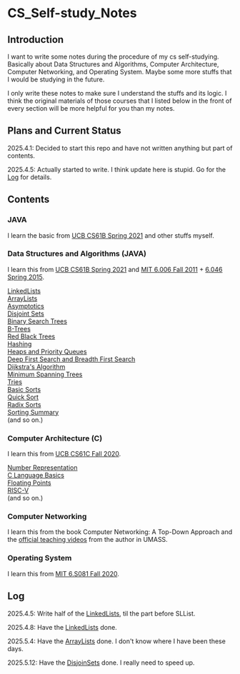 # CS_Self-study_Notes

## Introduction

I want to write some notes during the procedure of my cs self-studying. Basically about Data Structures and Algorithms, Computer Architecture, Computer Networking, and Operating System. Maybe some more stuffs that I would be studying in the future.

I only write these notes to make sure I understand the stuffs and its logic. I think the original materials of those courses that I listed below in the front of every section will be more helpful for you than my notes.

## Plans and Current Status

2025.4.1: Decided to start this repo and have not written anything but part of contents.

2025.4.5: Actually started to write. I think update here is stupid. Go for the [Log](#log) for details.

## Contents

### JAVA

I learn the basic from [UCB CS61B Spring 2021](https://sp21.datastructur.es/index.html) and other stuffs myself.

### Data Structures and Algorithms (JAVA)

I learn this from [UCB CS61B Spring 2021](https://sp21.datastructur.es/index.html) and [MIT 6.006 Fall 2011](https://ocw.mit.edu/courses/6-006-introduction-to-algorithms-fall-2011/) + [6.046 Spring 2015](https://ocw.mit.edu/courses/6-006-introduction-to-algorithms-fall-2011/).

[LinkedLists](./Data_Structures_and_Algorithms/LinkedLists.md)  
[ArrayLists](./Data_Structures_and_Algorithms/ArrayLists.md)  
[Asymptotics](./Data_Structures_and_Algorithms/Asymptotics.md)  
[Disjoint Sets](./Data_Structures_and_Algorithms/DisjointSets.md)  
[Binary Search Trees](./Data_Structures_and_Algorithms/BinarySearchTrees.md)  
[B-Trees](./Data_Structures_and_Algorithms/B-Trees.md)  
[Red Black Trees](./Data_Structures_and_Algorithms/RedBlackTrees.md)  
[Hashing](./Data_Structures_and_Algorithms/Hashing.md)  
[Heaps and Priority Queues](./Data_Structures_and_Algorithms/HeapsandPQs.md)  
[Deep First Search and Breadth First Search](./Data_Structures_and_Algorithms/DFSandBFS.md)  
[Dijkstra's Algorithm](./Data_Structures_and_Algorithms/DijkstrasAlgorithm.md)  
[Minimum Spanning Trees](./Data_Structures_and_Algorithms/MSTs.md)  
[Tries](./Data_Structures_and_Algorithms/Tries.md)  
[Basic Sorts](./Data_Structures_and_Algorithms/BasicSorts.md)  
[Quick Sort](./Data_Structures_and_Algorithms/QuickSort.md)  
[Radix Sorts](./Data_Structures_and_Algorithms/RadixSorts.md)  
[Sorting Summary](./Data_Structures_and_Algorithms/SortingSummary.md)  
(and so on.)

### Computer Architecture (C)

I learn this from [UCB CS61C Fall 2020](https://www.youtube.com/playlist?list=PL0j-r-omG7i0-mnsxN5T4UcVS1Di0isqf).

[Number Representation](./Computer_Architecture/NumberRepresentation.md)  
[C Language Basics](./Computer_Architecture/CLanguageBasics.md)  
[Floating Points](./Computer_Architecture/FloatingPoints.md)  
[RISC-V](./Computer_Architecture/RISC-V.md)  
(and so on.)

### Computer Networking

I learn this from the book Computer Networking: A Top-Down Approach and the [official teaching videos](https://www.youtube.com/playlist?list=PL1ya5dD_M8uX-BLUF1FEvUNsYWQL5_l0O) from the author in UMASS.

### Operating System

I learn this from [MIT 6.S081 Fall 2020](https://pdos.csail.mit.edu/6.828/2020/schedule.html).

## Log

2025.4.5: Write half of the [LinkedLists](./Data_Structures_and_Algorithms/LinkedLists.md), til the part before SLList.

2025.4.8: Have the [LinkedLists](./Data_Structures_and_Algorithms/LinkedLists.md) done.

2025.5.4: Have the [ArrayLists](./Data_Structures_and_Algorithms/ArrayLists.md) done. I don't know where I have been these days.

2025.5.12: Have the [DisjoinSets](./Data_Structures_and_Algorithms/DisjointSets.md) done. I really need to speed up.